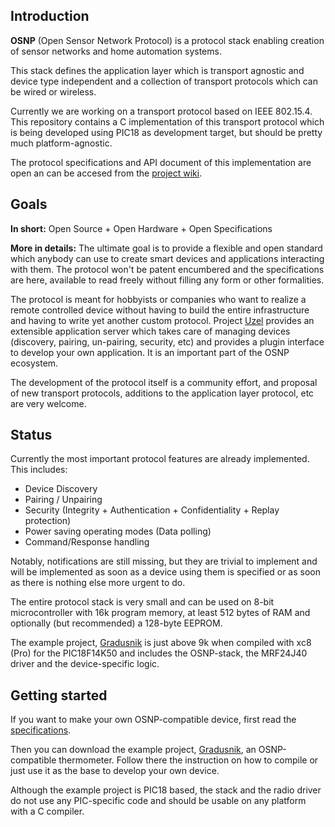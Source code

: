 ## Introduction

**OSNP** (Open Sensor Network Protocol) is a protocol stack enabling creation of sensor networks and home automation systems.

This stack defines the application layer which is transport agnostic and device type independent and a collection of transport protocols which can be wired or wireless. 

Currently we are working on a transport protocol based on IEEE 802.15.4. This repository contains a C implementation of this transport protocol which is being developed using PIC18 as development target, but should be pretty much platform-agnostic.

The protocol specifications and API document of this implementation are open an can be accesed from the [project wiki](https://github.com/briksoftware/osnp/wiki).

## Goals
**In short:** 
Open Source + Open Hardware + Open Specifications

**More in details:**
The ultimate goal is to provide a flexible and open standard which anybody can use to create smart devices and applications interacting with them. The protocol won't be patent encumbered and the specifications are here, available to read freely without filling any form or other formalities.

The protocol is meant for hobbyists or companies who want to realize a remote controlled device without having to build the entire infrastructure and having to write yet another custom protocol. Project [Uzel](https://github.com/briksoftware/uzel) provides an extensible application server which takes care of managing devices (discovery, pairing, un-pairing, security, etc) and provides a plugin interface to develop your own application. It is an important part of the OSNP ecosystem.

The development of the protocol itself is a community effort, and proposal of new transport protocols, additions to the application layer protocol, etc are very welcome.

## Status

Currently the most important protocol features are already implemented. This includes:

* Device Discovery
* Pairing / Unpairing 
* Security (Integrity + Authentication + Confidentiality + Replay protection)
* Power saving operating modes (Data polling)
* Command/Response handling

Notably, notifications are still missing, but they are trivial to implement and will be implemented as soon as a device using them is specified or as soon as there is nothing else more urgent to do.

The entire protocol stack is very small and can be used on 8-bit microcontroller with 16k program memory, at least 512 bytes of RAM and optionally (but recommended) a 128-byte EEPROM.

The example project, [Gradusnik](https://github.com/briksoftware/gradusnik) is just above 9k when compiled with xc8 (Pro) for the PIC18F14K50 and includes the OSNP-stack, the MRF24J40 driver and the device-specific logic.

## Getting started

If you want to make your own OSNP-compatible device, first read the [specifications](https://github.com/briksoftware/osnp/wiki).

Then you can download the example project, [Gradusnik](https://github.com/briksoftware/gradusnik), an OSNP-compatible thermometer. Follow there the instruction on how to compile or just use it as the base to develop your own device.

Although the example project is PIC18 based, the stack and the radio driver do not use any PIC-specific code and should be usable on any platform with a C compiler.
